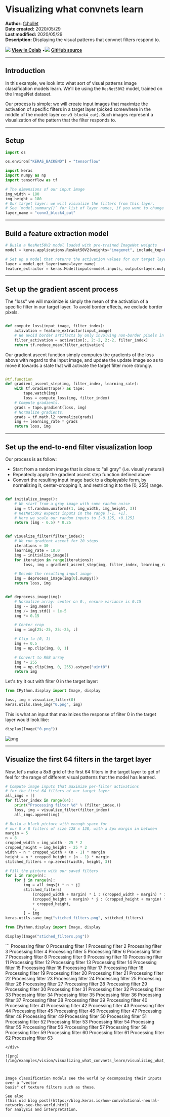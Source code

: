 # Visualizing what convnets learn

**Author:** [fchollet](https://twitter.com/fchollet)<br>
**Date created:** 2020/05/29<br>
**Last modified:** 2020/05/29<br>
**Description:** Displaying the visual patterns that convnet filters respond to.


<img class="k-inline-icon" src="https://colab.research.google.com/img/colab_favicon.ico"/> [**View in Colab**](https://colab.research.google.com/github/keras-team/keras-io/blob/master/examples/vision/ipynb/visualizing_what_convnets_learn.ipynb)  <span class="k-dot">•</span><img class="k-inline-icon" src="https://github.com/favicon.ico"/> [**GitHub source**](https://github.com/keras-team/keras-io/blob/master/examples/vision/visualizing_what_convnets_learn.py)



---
## Introduction

In this example, we look into what sort of visual patterns image classification models
learn. We'll be using the `ResNet50V2` model, trained on the ImageNet dataset.

Our process is simple: we will create input images that maximize the activation of
specific filters in a target layer (picked somewhere in the middle of the model: layer
`conv3_block4_out`). Such images represent a visualization of the
pattern that the filter responds to.

---
## Setup


```python
import os

os.environ["KERAS_BACKEND"] = "tensorflow"

import keras
import numpy as np
import tensorflow as tf

# The dimensions of our input image
img_width = 180
img_height = 180
# Our target layer: we will visualize the filters from this layer.
# See `model.summary()` for list of layer names, if you want to change this.
layer_name = "conv3_block4_out"
```

---
## Build a feature extraction model


```python
# Build a ResNet50V2 model loaded with pre-trained ImageNet weights
model = keras.applications.ResNet50V2(weights="imagenet", include_top=False)

# Set up a model that returns the activation values for our target layer
layer = model.get_layer(name=layer_name)
feature_extractor = keras.Model(inputs=model.inputs, outputs=layer.output)
```

---
## Set up the gradient ascent process

The "loss" we will maximize is simply the mean of the activation of a specific filter in
our target layer. To avoid border effects, we exclude border pixels.


```python

def compute_loss(input_image, filter_index):
    activation = feature_extractor(input_image)
    # We avoid border artifacts by only involving non-border pixels in the loss.
    filter_activation = activation[:, 2:-2, 2:-2, filter_index]
    return tf.reduce_mean(filter_activation)

```

Our gradient ascent function simply computes the gradients of the loss above
with regard to the input image, and update the update image so as to move it
towards a state that will activate the target filter more strongly.


```python

@tf.function
def gradient_ascent_step(img, filter_index, learning_rate):
    with tf.GradientTape() as tape:
        tape.watch(img)
        loss = compute_loss(img, filter_index)
    # Compute gradients.
    grads = tape.gradient(loss, img)
    # Normalize gradients.
    grads = tf.math.l2_normalize(grads)
    img += learning_rate * grads
    return loss, img

```

---
## Set up the end-to-end filter visualization loop

Our process is as follow:

- Start from a random image that is close to "all gray" (i.e. visually netural)
- Repeatedly apply the gradient ascent step function defined above
- Convert the resulting input image back to a displayable form, by normalizing it,
center-cropping it, and restricting it to the [0, 255] range.


```python

def initialize_image():
    # We start from a gray image with some random noise
    img = tf.random.uniform((1, img_width, img_height, 3))
    # ResNet50V2 expects inputs in the range [-1, +1].
    # Here we scale our random inputs to [-0.125, +0.125]
    return (img - 0.5) * 0.25


def visualize_filter(filter_index):
    # We run gradient ascent for 20 steps
    iterations = 30
    learning_rate = 10.0
    img = initialize_image()
    for iteration in range(iterations):
        loss, img = gradient_ascent_step(img, filter_index, learning_rate)

    # Decode the resulting input image
    img = deprocess_image(img[0].numpy())
    return loss, img


def deprocess_image(img):
    # Normalize array: center on 0., ensure variance is 0.15
    img -= img.mean()
    img /= img.std() + 1e-5
    img *= 0.15

    # Center crop
    img = img[25:-25, 25:-25, :]

    # Clip to [0, 1]
    img += 0.5
    img = np.clip(img, 0, 1)

    # Convert to RGB array
    img *= 255
    img = np.clip(img, 0, 255).astype("uint8")
    return img

```

Let's try it out with filter 0 in the target layer:


```python
from IPython.display import Image, display

loss, img = visualize_filter(0)
keras.utils.save_img("0.png", img)
```

This is what an input that maximizes the response of filter 0 in the target layer would
look like:


```python
display(Image("0.png"))
```


    
![png](/img/examples/vision/visualizing_what_convnets_learn/visualizing_what_convnets_learn_15_0.png)
    


---
## Visualize the first 64 filters in the target layer

Now, let's make a 8x8 grid of the first 64 filters
in the target layer to get of feel for the range
of different visual patterns that the model has learned.


```python
# Compute image inputs that maximize per-filter activations
# for the first 64 filters of our target layer
all_imgs = []
for filter_index in range(64):
    print("Processing filter %d" % (filter_index,))
    loss, img = visualize_filter(filter_index)
    all_imgs.append(img)

# Build a black picture with enough space for
# our 8 x 8 filters of size 128 x 128, with a 5px margin in between
margin = 5
n = 8
cropped_width = img_width - 25 * 2
cropped_height = img_height - 25 * 2
width = n * cropped_width + (n - 1) * margin
height = n * cropped_height + (n - 1) * margin
stitched_filters = np.zeros((width, height, 3))

# Fill the picture with our saved filters
for i in range(n):
    for j in range(n):
        img = all_imgs[i * n + j]
        stitched_filters[
            (cropped_width + margin) * i : (cropped_width + margin) * i + cropped_width,
            (cropped_height + margin) * j : (cropped_height + margin) * j
            + cropped_height,
            :,
        ] = img
keras.utils.save_img("stiched_filters.png", stitched_filters)

from IPython.display import Image, display

display(Image("stiched_filters.png"))
```

<div class="k-default-codeblock">
```
Processing filter 0
Processing filter 1
Processing filter 2
Processing filter 3
Processing filter 4
Processing filter 5
Processing filter 6
Processing filter 7
Processing filter 8
Processing filter 9
Processing filter 10
Processing filter 11
Processing filter 12
Processing filter 13
Processing filter 14
Processing filter 15
Processing filter 16
Processing filter 17
Processing filter 18
Processing filter 19
Processing filter 20
Processing filter 21
Processing filter 22
Processing filter 23
Processing filter 24
Processing filter 25
Processing filter 26
Processing filter 27
Processing filter 28
Processing filter 29
Processing filter 30
Processing filter 31
Processing filter 32
Processing filter 33
Processing filter 34
Processing filter 35
Processing filter 36
Processing filter 37
Processing filter 38
Processing filter 39
Processing filter 40
Processing filter 41
Processing filter 42
Processing filter 43
Processing filter 44
Processing filter 45
Processing filter 46
Processing filter 47
Processing filter 48
Processing filter 49
Processing filter 50
Processing filter 51
Processing filter 52
Processing filter 53
Processing filter 54
Processing filter 55
Processing filter 56
Processing filter 57
Processing filter 58
Processing filter 59
Processing filter 60
Processing filter 61
Processing filter 62
Processing filter 63

```
</div>
    
![png](/img/examples/vision/visualizing_what_convnets_learn/visualizing_what_convnets_learn_17_1.png)
    


Image classification models see the world by decomposing their inputs over a "vector
basis" of texture filters such as these.

See also
[this old blog post](https://blog.keras.io/how-convolutional-neural-networks-see-the-world.html)
for analysis and interpretation.
